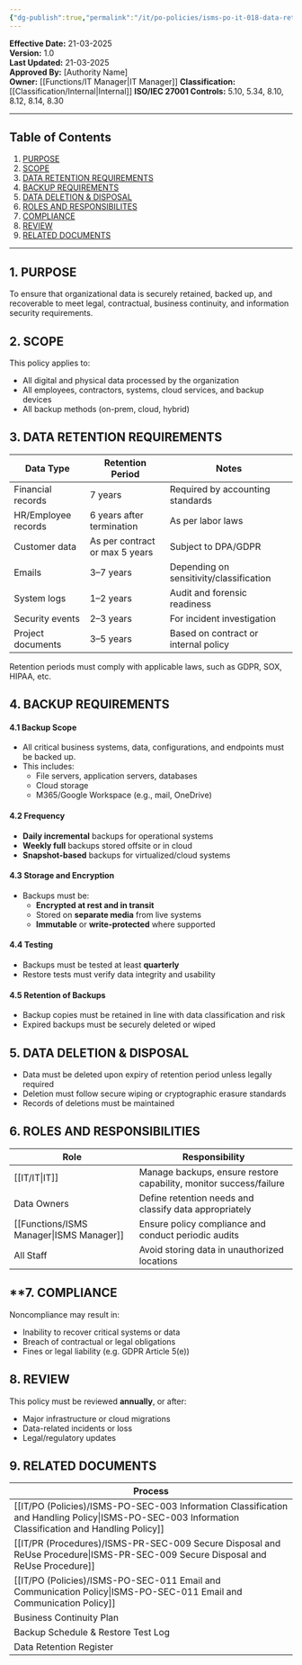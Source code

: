 ```yaml
---
{"dg-publish":true,"permalink":"/it/po-policies/isms-po-it-018-data-retention-and-backup-policy/","noteIcon":"default"}
---
```


 
**Effective Date:** 21-03-2025  
**Version:** 1.0  
**Last Updated:** 21-03-2025  
**Approved By:** [Authority Name]  
**Owner:** [[Functions/IT Manager\|IT Manager]]
**Classification:** [[Classification/Internal\|Internal]]
**ISO/IEC 27001 Controls:** 5.10, 5.34, 8.10, 8.12, 8.14, 8.30

---
## **Table of Contents**  
1. [PURPOSE](#purpose)  
2. [SCOPE](#scope)  
3. [DATA RETENTION REQUIREMENTS](#data-retention-requirements)  
4. [BACKUP REQUIREMENTS](#backup-requirements)  
5. [DATA DELETION & DISPOSAL](#data-de;etion-disposal)  
6. [ROLES AND RESPONSIBILITES](#roles-and-responsibilities)  
7. [COMPLIANCE](#compliance)  
8. [REVIEW](#review)
9. [RELATED DOCUMENTS](#related-documents)

---
## **1. PURPOSE**  
To ensure that organizational data is securely retained, backed up, and recoverable to meet legal, contractual, business continuity, and information security requirements.
## **2. SCOPE**
This policy applies to:
- All digital and physical data processed by the organization
- All employees, contractors, systems, cloud services, and backup devices
- All backup methods (on-prem, cloud, hybrid)
## **3. DATA RETENTION REQUIREMENTS** 

| Data Type           | Retention Period               | Notes                                   |
| ------------------- | ------------------------------ | --------------------------------------- |
| Financial records   | 7 years                        | Required by accounting standards        |
| HR/Employee records | 6 years after termination      | As per labor laws                       |
| Customer data       | As per contract or max 5 years | Subject to DPA/GDPR                     |
| Emails              | 3–7 years                      | Depending on sensitivity/classification |
| System logs         | 1–2 years                      | Audit and forensic readiness            |
| Security events     | 2–3 years                      | For incident investigation              |
| Project documents   | 3–5 years                      | Based on contract or internal policy    |
Retention periods must comply with applicable laws, such as GDPR, SOX, HIPAA, etc.
## **4. BACKUP REQUIREMENTS**
#### 4.1 Backup Scope
- All critical business systems, data, configurations, and endpoints must be backed up.
- This includes:
    - File servers, application servers, databases
    - Cloud storage
    - M365/Google Workspace (e.g., mail, OneDrive)
#### 4.2 Frequency
- **Daily incremental** backups for operational systems
- **Weekly full** backups stored offsite or in cloud
- **Snapshot-based** backups for virtualized/cloud systems

#### 4.3 Storage and Encryption
- Backups must be:
    - **Encrypted at rest and in transit**
    - Stored on **separate media** from live systems
    - **Immutable** or **write-protected** where supported
#### 4.4 Testing
- Backups must be tested at least **quarterly**
- Restore tests must verify data integrity and usability
#### 4.5 Retention of Backups
- Backup copies must be retained in line with data classification and risk
- Expired backups must be securely deleted or wiped

## 5. **DATA DELETION & DISPOSAL**
- Data must be deleted upon expiry of retention period unless legally required
- Deletion must follow secure wiping or cryptographic erasure standards
- Records of deletions must be maintained

## **6. ROLES AND RESPONSIBILITIES**  

| Role             | Responsibility                                                     |
| ---------------- | ------------------------------------------------------------------ |
| [[IT/IT\|IT]]           | Manage backups, ensure restore capability, monitor success/failure |
| Data Owners      | Define retention needs and classify data appropriately             |
| [[Functions/ISMS Manager\|ISMS Manager]] | Ensure policy compliance and conduct periodic audits               |
| All Staff        | Avoid storing data in unauthorized locations                       |
## **7. COMPLIANCE  
Noncompliance may result in:
- Inability to recover critical systems or data
- Breach of contractual or legal obligations
- Fines or legal liability (e.g. GDPR Article 5(e))
## **8. REVIEW**
This policy must be reviewed **annually**, or after:
- Major infrastructure or cloud migrations
- Data-related incidents or loss
- Legal/regulatory updates
## **9. RELATED DOCUMENTS**

| Process                                                            |
| ------------------------------------------------------------------ |
| [[IT/PO (Policies)/ISMS-PO-SEC-003 Information Classification and Handling Policy\|ISMS-PO-SEC-003 Information Classification and Handling Policy]] |
| [[IT/PR (Procedures)/ISMS-PR-SEC-009 Secure Disposal and ReUse Procedure\|ISMS-PR-SEC-009 Secure Disposal and ReUse Procedure]]            |
| [[IT/PO (Policies)/ISMS-PO-SEC-011 Email and Communication Policy\|ISMS-PO-SEC-011 Email and Communication Policy]]                 |
| Business Continuity Plan                                           |
| Backup Schedule & Restore Test Log                                 |
| Data Retention Register                                            |







